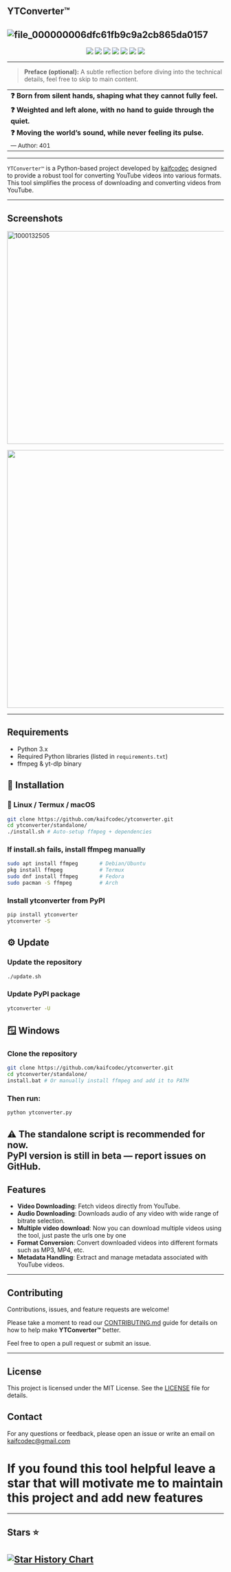 ## YTConverter™
![file_000000006dfc61fb9c9a2cb865da0157](https://github.com/user-attachments/assets/eadca26f-79a7-4233-90dd-1c850f50a8cc)
---

<p align="center">
  <img src="https://img.shields.io/badge/Version-4.0.2-blueviolet?style=for-the-badge&logo=github" />
<!--  <img src="https://img.shields.io/github/forks/kaifcodec/ytconverter?style=for-the-badge&logo=git" />
  <img src="https://img.shields.io/github/stars/kaifcodec/ytconverter?style=for-the-badge&logo=github" /> -->
  <img src="https://img.shields.io/github/issues/kaifcodec/ytconverter?style=for-the-badge&logo=github" />
  <img src="https://img.shields.io/badge/Status-Stable-brightgreen?style=for-the-badge" />
  <img src="https://img.shields.io/badge/Tested%20on-Termux-black?style=for-the-badge&logo=termux" />
  <img src="https://img.shields.io/badge/Tested%20on-Windows-cyan?style=for-the-badge&logo=Windows" />
  <img src="https://img.shields.io/badge/Tested%20on-Linux-balck?style=for-the-badge&logo=Linux" />
 <!--- <img src="https://img.shields.io/pypi/dm/ytconverter?label=PyPI%20Downloads&color=blue&logo=pypi" /> --->
  <img src="https://static.pepy.tech/badge/ytconverter?left_color=black&right_color=brightgreen" />
</p>

---
> **Preface (optional):** A subtle reflection before diving into the technical details, feel free to skip to main content.

|                                                                 |
|-----------------------------------------------------------------|
| **❓ Born from silent hands, shaping what they cannot fully feel.** |
| **❓ Weighted and left alone, with no hand to guide through the quiet.** |
| **❓ Moving the world’s sound, while never feeling its pulse.** |
| <sub>— Author: 401</sub> |
---
`YTConverter™` is a Python-based project developed by [kaifcodec](https://github.com/kaifcodec) designed to provide a robust tool for converting YouTube videos into various formats. This tool simplifies the process of downloading and converting videos from YouTube.


---


## Screenshots
<p align= "left">
 <img width="1080" height="495" alt="1000132505" src="https://github.com/user-attachments/assets/4087d8e8-5266-4fb0-8135-a51eda1fdcc1" />
</p>
<p align="left">
<img src= "https://github.com/user-attachments/assets/8e9d00ce-b698-4b1f-8870-badd5d274442" width="600" height="600"/>
</p>

---

## Requirements
- Python 3.x
- Required Python libraries (listed in `requirements.txt`)
- ffmpeg & yt-dlp binary

## 🧩 Installation

### 🐧 Linux / Termux / macOS
```bash
git clone https://github.com/kaifcodec/ytconverter.git
cd ytconverter/standalone/
./install.sh # Auto-setup ffmpeg + dependencies
```
### If install.sh fails, install ffmpeg manually
```bash
sudo apt install ffmpeg       # Debian/Ubuntu  
pkg install ffmpeg            # Termux  
sudo dnf install ffmpeg       # Fedora  
sudo pacman -S ffmpeg         # Arch
```
### Install ytconverter from PyPI
```bash
pip install ytconverter
ytconverter -S
```

## ⚙️ Update
### Update the repository
```bash
./update.sh
```
### Update PyPI package
```bash
ytconverter -U

```
## 🪟 Windows
### Clone the repository
```bash
git clone https://github.com/kaifcodec/ytconverter.git
cd ytconverter/standalone/
install.bat # Or manually install ffmpeg and add it to PATH
```
### Then run:
```bash
python ytconverter.py
```

⚠️ The standalone script is recommended for now.  
PyPI version is still in beta — report issues on GitHub.
---

## Features
- **Video Downloading**: Fetch videos directly from YouTube.
- **Audio Downloading**: Downloads audio of any video with wide range of bitrate selection.
- **Multiple video download**: Now you can download multiple videos using the tool, just paste the urls one by one
- **Format Conversion**: Convert downloaded videos into different formats such as MP3, MP4, etc.
- **Metadata Handling**: Extract and manage metadata associated with YouTube videos.

---



## Contributing

Contributions, issues, and feature requests are welcome!

Please take a moment to read our [CONTRIBUTING.md](CONTRIBUTING.md) guide for details on how to help make **YTConverter™** better.

Feel free to open a pull request or submit an issue.


---

## License
This project is licensed under the MIT License. See the [LICENSE](LICENSE) file for details.

## Contact
For any questions or feedback, please open an issue or write an email on kaifcodec@gmail.com

# If you found this tool helpful leave a star that will motivate me to maintain this project and add new features 
---
## Stars ⭐ 
[![Star History Chart](https://api.star-history.com/svg?repos=kaifcodec/ytconverter&type=Date)](https://star-history.com/#kaifcodec/ytconverter&Date)
---
